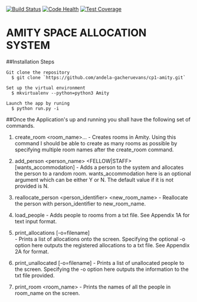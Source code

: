 [![Build Status](https://travis-ci.org/andela-gacheruevans/cp1-amity.svg?branch=implement-tests-for-amity-space-allocation)](https://travis-ci.org/andela-gacheruevans/cp1-amity)
[![Code Health](https://landscape.io/github/andela-gacheruevans/cp1-amity/implement-tests-for-amity-space-allocation/landscape.svg?style=flat)](https://landscape.io/github/andela-gacheruevans/cp1-amity/develop)
[![Test Coverage](https://codeclimate.com/repos/5820c59c631af60051001b3e/badges/9386e9148d3a76904344/coverage.svg)](https://codeclimate.com/repos/5820c59c631af60051001b3e/coverage)

# AMITY SPACE ALLOCATION SYSTEM

##Installation Steps

    Git clone the repository
      $ git clone `https://github.com/andela-gacheruevans/cp1-amity.git`

    Set up the virtual environment
      $ mkvirtualenv --python=python3 Amity
    
    Launch the app by runing 
      $ python run.py -i

##Once the Application's up and running you shall have the following set of commands.   
1. create_room <room_name>... 
        - Creates rooms in Amity. Using this command I should be able to create as many rooms as possible by 
        specifying multiple room names after the create_room command.
        
2. add_person <person_name> <FELLOW|STAFF> [wants_accommodation]
        - Adds a person to the system and allocates the person to a random room. wants_accommodation here is an 
        optional argument which can be either Y or N. The default value if it is not provided is N.
    
3. reallocate_person <person_identifier> <new_room_name> 
        - Reallocate the person with person_identifier to new_room_name.
    
4. load_people - Adds people to rooms from a txt file. See Appendix 1A for text input format.
    
5. print_allocations [-o=filename]  
        - Prints a list of allocations onto the screen. Specifying the optional -o option here outputs the registered 
        allocations to a txt file. See Appendix 2A for format.
        
6. print_unallocated [-o=filename] 
        - Prints a list of unallocated people to the screen. Specifying the -o option here outputs the information to 
        the txt file provided.
    
7. print_room <room_name> 
        - Prints  the names of all the people in room_name on the screen.
    
    
    
